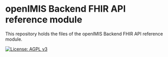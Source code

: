 # openIMIS Backend FHIR API reference module
This repository holds the files of the openIMIS Backend FHIR API reference module.

[![License: AGPL v3](https://img.shields.io/badge/License-AGPL%20v3-blue.svg)](https://www.gnu.org/licenses/agpl-3.0)